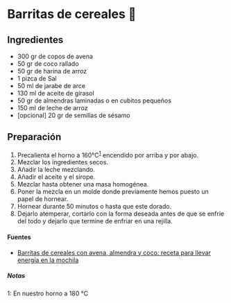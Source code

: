 # Barritas de cereales :cookie:

## Ingredientes

-   300 gr de copos de avena
-   50 gr de coco rallado
-   50 gr de harina de arroz
-   1 pizca de Sal
-   50 ml de jarabe de arce
-   130 ml de aceite de girasol
-   50 gr de almendras laminadas o en cubitos pequeños
-   150 ml de leche de arroz
-   [opcional] 20 gr de semillas de sésamo

## Preparación

1.  Precalienta el horno a 160°C<sup>[1](#footnote1)</sup> encendido por arriba y por abajo.
2.  Mezclar los ingredientes secos.
3.  Añadir la leche mezclando.
4.  Añadir el aceite y el sirope.
5.  Mezclar hasta obtener una masa homogénea.
6.  Poner la mezcla en un molde donde previamente hemos puesto un papel de hornear.
7.  Hornear durante 50 minutos o hasta que este dorado.
8.  Dejarlo atemperar, cortarlo con la forma deseada antes de que se enfríe del todo y dejarlo que termine de enfriar en una rejilla.

#### Fuentes

-   [Barritas de cereales con avena, almendra y coco: receta para llevar energía en la mochila](https://www.directoalpaladar.com/postres/barritas-de-cereales-con-avena-almendra-y-coco-receta)

##### Notas

<a name="footnote1">1</a>: En nuestro horno a 180 °C
